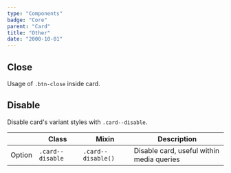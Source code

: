 ```yaml
---
type: "Components"
badge: "Core"
parent: "Card"
title: "Other"
date: "2000-10-01"
---
```


## Close

Usage of `.btn-close` inside card.

<demo>
  <demovanilla src="vanilla/components/card/close">
  </demovanilla>
</demo>

## Disable

Disable card's variant styles with `.card--disable`.

<div class="table--scroll">

|                         | Class                                     | Mixin                       | Description                   |
| ----------------------- | ----------------------------------------- | ----------------------------- | ----------------------------- |
| Option                  | `.card--disable`                | `.card--disable()`        | Disable card, useful within media queries            |

</div>

<demo>
  <demovanilla src="vanilla/components/card/disable">
  </demovanilla>
</demo>
